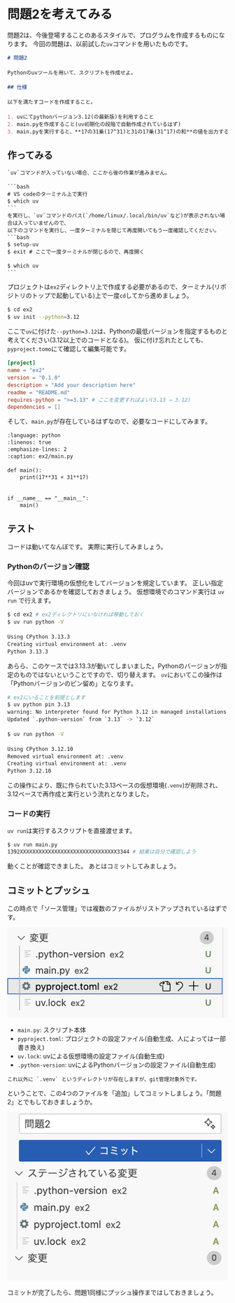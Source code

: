 # 問題2を考えてみる

問題2は、今後登場することのあるスタイルで、プログラムを作成するものになります。
今回の問題は、以前試した`uv`コマンドを用いたものです。

```markdown
# 問題2

Pythonのuvツールを用いて、スクリプトを作成せよ。

## 仕様

以下を満たすコードを作成すること。

1. uvにてpythonバージョン3.12(の最新版)を利用すること
2. main.pyを作成すること(uv初期化の段階で自動作成されているはず)
3. main.pyを実行すると、**17の31乗(17^31)と31の17乗(31^17)の和**の値を出力すること

```

## 作ってみる

````{note}
`uv`コマンドが入っていない場合、ここから後の作業が進みません。

```bash
# VS codeのターミナル上で実行
$ which uv
```
を実行し、`uv`コマンドのパス(`/home/linux/.local/bin/uv`など)が表示されない場合は入っていませんので、
以下のコマンドを実行し、一度ターミナルを閉じて再度開いてもう一度確認してください。
```bash
$ setup-uv
$ exit # ここで一度ターミナルが閉じるので、再度開く

$ which uv
```
````

プロジェクトは`ex2`ディレクトリ上で作成する必要があるので、ターミナル(リポジトリのトップで起動している)上で一度`cd`してから進めましょう。

```bash
$ cd ex2
$ uv init --python=3.12
```

ここで`uv`に付けた`--python=3.12`は、Pythonの最低バージョンを指定するものと考えてください(3.12以上でのコードとなる)。
仮に付け忘れたとしても、`pyproject.tomo`にて確認して編集可能です。

```toml
[project]
name = "ex2"
version = "0.1.0"
description = "Add your description here"
readme = "README.md"
requires-python = ">=3.13" # ここを変更すればよい(3.13 → 3.12)
dependencies = []
```

そして、`main.py`が存在しているはずなので、必要なコードにしてみます。

```{code-block}
:language: python
:linenos: true
:emphasize-lines: 2
:caption: ex2/main.py

def main():
    print(17**31 + 31**17)


if __name__ == "__main__":
    main()

```

## テスト

コードは動いてなんぼです。
実際に実行してみましょう。

### Pythonのバージョン確認

今回はuvで実行環境の仮想化をしてバージョンを規定しています。
正しい指定バージョンであるかを確認しておきましょう。
仮想環境でのコマンド実行は `uv run` で行えます。

```bash
$ cd ex2 # ex2ディレクトリにいなければ移動しておく
$ uv run python -V

Using CPython 3.13.3
Creating virtual environment at: .venv
Python 3.13.3
```

あらら、このケースでは3.13.3が動いてしまいました。Pythonのバージョンが指定のものではないということですので、切り替えます。
`uv`においてこの操作は「Pythonバージョンのピン留め」となります。

```bash
# ex2にいることを前提とします
$ uv python pin 3.13
warning: No interpreter found for Python 3.12 in managed installations or search path
Updated `.python-version` from `3.13` -> `3.12`

$ uv run python -V

Using CPython 3.12.10
Removed virtual environment at: .venv
Creating virtual environment at: .venv
Python 3.12.10
```

この操作により、既に作られていた3.13ベースの仮想環境(`.venv`)が削除され、3.12ベースで再作成と実行という流れとなりました。

### コードの実行

`uv run`は実行するスクリプトを直接渡せます。

```bash
$ uv run main.py
1392XXXXXXXXXXXXXXXXXXXXXXXXXXXXXXX3344 # 結果は自分で確認しよう
```

動くことが確認できました。
あとはコミットしてみましょう。

## コミットとプッシュ

この時点で「ソース管理」では複数のファイルがリストアップされているはずです。

![](images/ex2-diff.png)

- `main.py`: スクリプト本体
- `pyproject.toml`: プロジェクトの設定ファイル(自動生成、人によっては一部書き換え)
- `uv.lock`: uvによる仮想環境の設定ファイル(自動生成)
- `.python-version`: uvによるPythonバージョンの設定ファイル(自動生成)

```{note}
これ以外に `.venv` というディレクトリが存在しますが、git管理対象外です。
```

ということで、この4つのファイルを「追加」してコミットしましょう。「問題2」とでもしておきましょうか。

![](images/ex2-staged.png)

コミットが完了したら、問題1同様にプッシュ操作まではしておきましょう。

